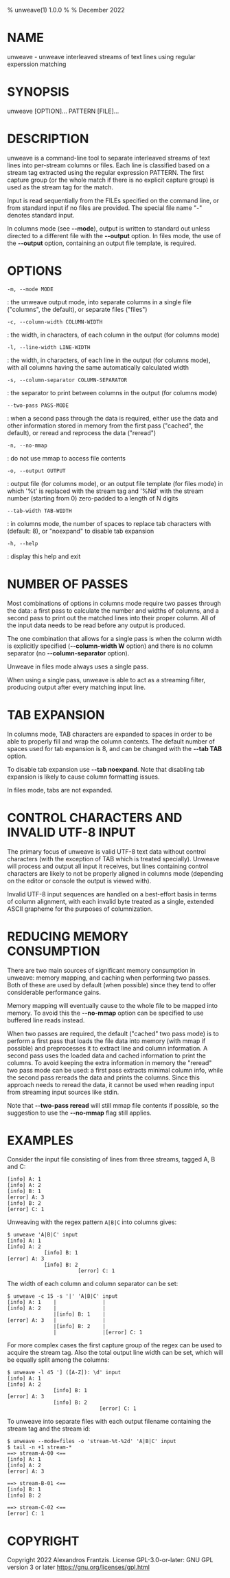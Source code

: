 % unweave(1) 1.0.0
%
% December 2022

NAME
====

unweave - unweave interleaved streams of text lines using regular experssion
matching

SYNOPSIS
========

unweave [OPTION]... PATTERN [FILE]...

DESCRIPTION
===========

unweave is a command-line tool to separate interleaved streams of text lines
into per-stream columns or files. Each line is classified based on a stream tag
extracted using the regular expression PATTERN. The first capture group (or the
whole match if there is no explicit capture group) is used as the stream tag
for the match.

Input is read sequentially from the FILEs specified on the command line, or from
standard input if no files are provided. The special file name "-" denotes
standard input.

In columns mode (see **\-\-mode**), output is written to standard out unless
directed to a different file with the **\-\-output** option. In files mode, the
use of the **\-\-output** option, containing an output file template, is required.

OPTIONS
=======

`-m, --mode MODE`

: the unweave output mode, into separate columns in a single file
  ("columns", the default), or separate files ("files")

`-c, --column-width COLUMN-WIDTH`

: the width, in characters, of each column in the output (for columns mode)

`-l, --line-width LINE-WIDTH`

: the width, in characters, of each line in the output (for columns mode), with
  all columns having the same automatically calculated width

`-s, --column-separator COLUMN-SEPARATOR`

: the separator to print between columns in the output (for columns mode)

`--two-pass PASS-MODE`

: when a second pass through the data is required, either use the data
  and other information stored in memory from the first pass ("cached",
  the default), or reread and reprocess the data ("reread")

`-n, --no-mmap`

: do not use mmap to access file contents

`-o, --output OUTPUT`

: output file (for columns mode), or an output file template (for files mode)
  in which '%t' is replaced with the stream tag and '%Nd' with the stream
  number (starting from 0) zero-padded to a length of N digits

`--tab-width TAB-WIDTH`

: in columns mode, the number of spaces to replace tab characters with (default: 8),
  or \"noexpand\" to disable tab expansion

`-h, --help`

: display this help and exit

NUMBER OF PASSES
================

Most combinations of options in columns mode require two passes through the
data: a first pass to calculate the number and widths of columns, and a second
pass to print out the matched lines into their proper column. All of the input
data needs to be read before any output is produced.

The one combination that allows for a single pass is when the column width is
explicitly specified (**\-\-column-width W** option) and there is no column
separator (no **\-\-column-separator** option).

Unweave in files mode always uses a single pass.

When using a single pass, unweave is able to act as a streaming filter,
producing output after every matching input line.

TAB EXPANSION
=============

In columns mode, TAB characters are expanded to spaces in order to be able to
properly fill and wrap the column contents. The default number of spaces used
for tab expansion is 8, and can be changed with the **\-\-tab TAB** option.

To disable tab expansion use **\-\-tab noexpand**. Note that disabling tab
expansion is likely to cause column formatting issues.

In files mode, tabs are not expanded.

CONTROL CHARACTERS AND INVALID UTF-8 INPUT
==========================================

The primary focus of unweave is valid UTF-8 text data without control
characters (with the exception of TAB which is treated specially). Unweave will
process and output all input it receives, but lines containing control
characters are likely to not be properly aligned in columns mode (depending on
the editor or console the output is viewed with).

Invalid UTF-8 input sequences are handled on a best-effort basis in terms of
column alignment, with each invalid byte treated as a single, extended ASCII
grapheme for the purposes of columnization.

REDUCING MEMORY CONSUMPTION
===========================

There are two main sources of significant memory consumption in unweave: memory
mapping, and caching when performing two passes. Both of these are used by
default (when possible) since they tend to offer considerable performance
gains.

Memory mapping will eventually cause to the whole file to be mapped into
memory. To avoid this the **\-\-no-mmap** option can be specified to use buffered
line reads instead.

When two passes are required, the default ("cached" two pass mode) is to
perform a first pass that loads the file data into memory (with mmap if
possible) and preprocesses it to extract line and column information. A second
pass uses the loaded data and cached information to print the columns. To avoid
keeping the extra information in memory the "reread" two pass mode can be used:
a first pass extracts minimal column info, while the second pass rereads the
data and prints the columns. Since this approach needs to reread the data, it
cannot be used when reading input from streaming input sources like stdin.

Note that **\-\-two-pass reread** will still mmap file contents if possible, so the
suggestion to use the **\-\-no-mmap** flag still applies.

EXAMPLES
========

Consider the input file consisting of lines from three streams, tagged A, B and
C:

```
[info] A: 1
[info] A: 2
[info] B: 1
[error] A: 3
[info] B: 2
[error] C: 1
```

Unweaving with the regex pattern `A|B|C` into columns gives:

```
$ unweave 'A|B|C' input
[info] A: 1
[info] A: 2
            [info] B: 1
[error] A: 3
            [info] B: 2
                       [error] C: 1
```

The width of each column and column separator can be set:

```
$ unweave -c 15 -s '|' 'A|B|C' input
[info] A: 1    |               |
[info] A: 2    |               |
               |[info] B: 1    |
[error] A: 3   |               |
               |[info] B: 2    |
               |               |[error] C: 1
```

For more complex cases the first capture group of the regex can be used to
acquire the stream tag. Also the total output line width can be set, which will
be equally split among the columns:

```
$ unweave -l 45 '] ([A-Z]): \d' input
[info] A: 1
[info] A: 2
               [info] B: 1
[error] A: 3
               [info] B: 2
                              [error] C: 1
```

To unweave into separate files with each output filename containing the stream
tag and the stream id:

```
$ unweave --mode=files -o 'stream-%t-%2d' 'A|B|C' input
$ tail -n +1 stream-*
==> stream-A-00 <==
[info] A: 1
[info] A: 2
[error] A: 3

==> stream-B-01 <==
[info] B: 1
[info] B: 2

==> stream-C-02 <==
[error] C: 1
```

COPYRIGHT
=========

Copyright 2022 Alexandros Frantzis. License GPL-3.0-or-later: GNU GPL version 3
or later <https://gnu.org/licenses/gpl.html>
